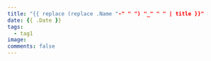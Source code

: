 ```yaml
---
title: "{{ replace (replace .Name "-" " ") "_" " " | title }}"
date: {{ .Date }}
tags:
  - tag1
image:
comments: false
---
```



